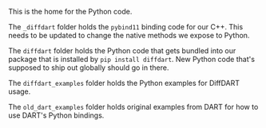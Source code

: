 This is the home for the Python code.

The `_diffdart` folder holds the `pybind11` binding code for our C++. This needs to be updated to change the native methods we expose to Python.

The `diffdart` folder holds the Python code that gets bundled into our package that is installed by `pip install diffdart`. New Python code that's supposed to ship out globally should go in there.

The `diffdart_examples` folder holds the Python examples for DiffDART usage.

The `old_dart_examples` folder holds original examples from DART for how to use DART's Python bindings.

